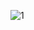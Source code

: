 ![1](https://github.com/heeseung0/parse-json-on-flutter/assets/20167854/2e946141-5023-43b2-b575-e0be2b33f6d9)
